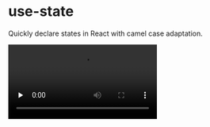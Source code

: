 # use-state

Quickly declare states in React with camel case adaptation.

<video id="video" controls="" preload="none">
      <source id="mp4" src="https://github.com/MiloWang2048/use-state/raw/master/showcase.mp4" type="video/mp4">
</videos>

## Requirements

None. They are just code snippets.

## Extension Settings

None yet.

## Known Issues

None yet.

## Release Notes

### 1.0.0

Initial release.
